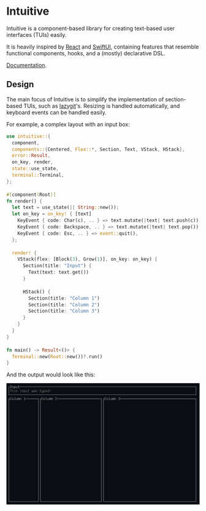 # Intuitive
Intuitive is a component-based library for creating text-based user interfaces
(TUIs) easily.

It is heavily inspired by [React](https://developer.apple.com/xcode/swiftui/) and
[SwiftUI](https://developer.apple.com/xcode/swiftui/), containing features that
resemble functional components, hooks, and a (mostly) declarative DSL.

[Documentation](https://docs.rs/intuitive).

## Design
The main focus of Intuitive is to simplify the implementation of section-based TUIs,
such as [lazygit](https://github.com/jesseduffield/lazygit)'s. Resizing is handled
automatically, and keyboard events can be handled easily.

For example, a complex layout with an input box:
```rust
use intuitive::{
  component,
  components::{Centered, Flex::*, Section, Text, VStack, HStack},
  error::Result,
  on_key, render,
  state::use_state,
  terminal::Terminal,
};

#[component(Root)]
fn render() {
  let text = use_state(|| String::new());
  let on_key = on_key! { [text]
    KeyEvent { code: Char(c), .. } => text.mutate(|text| text.push(c)),
    KeyEvent { code: Backspace, .. } => text.mutate(|text| text.pop()),
    KeyEvent { code: Esc, .. } => event::quit(),
  };

  render! {
    VStack(flex: [Block(3), Grow(1)], on_key: on_key) {
      Section(title: "Input") {
        Text(text: text.get())
      }

      HStack() {
        Section(title: "Column 1")
        Section(title: "Column 2")
        Section(title: "Column 3")
      }
    }
  }
}

fn main() -> Result<()> {
  Terminal::new(Root::new())?.run()
}
```
And the output would look like this:

![demo](./assets/demo.png)
